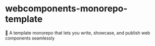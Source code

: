 # webcomponents-monorepo-template
💪 A template monorepo that lets you write, showcase, and publish web components seamlessly
